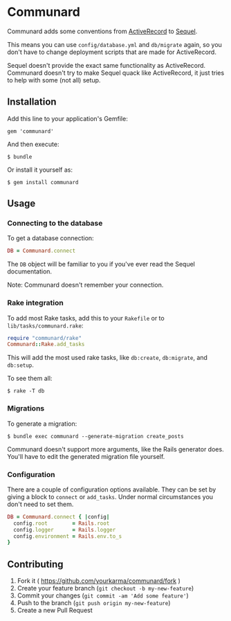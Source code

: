 # Communard

Communard adds some conventions from [ActiveRecord][ar] to [Sequel][sq].

This means you can use `config/database.yml` and `db/migrate` again, so you
don't have to change deployment scripts that are made for ActiveRecord.

Sequel doesn't provide the exact same functionality as ActiveRecord. Communard
doesn't try to make Sequel quack like ActiveRecord, it just tries to help with
some (not all) setup.

## Installation

Add this line to your application's Gemfile:

```
gem 'communard'
```

And then execute:

```
$ bundle
```

Or install it yourself as:

```
$ gem install communard
```

## Usage

### Connecting to the database

To get a database connection:

``` ruby
DB = Communard.connect
```

The `DB` object will be familiar to you if you've ever read the Sequel documentation.

Note: Communard doesn't remember your connection.

### Rake integration

To add most Rake tasks, add this to your `Rakefile` or to `lib/tasks/communard.rake`:

``` ruby
require "communard/rake"
Communard::Rake.add_tasks
```

This will add the most used rake tasks, like `db:create`, `db:migrate`, and `db:setup`.

To see them all:

```
$ rake -T db
```

### Migrations

To generate a migration:

```
$ bundle exec communard --generate-migration create_posts
```

Communard doesn't support more arguments, like the Rails generator does. You'll
have to edit the generated migration file yourself.

### Configuration

There are a couple of configuration options available. They can be set by giving
a block to `connect` or `add_tasks`. Under normal circumstances you don't need
to set them.

``` ruby
DB = Communard.connect { |config|
  config.root        = Rails.root
  config.logger      = Rails.logger
  config.environment = Rails.env.to_s
}
```

## Contributing

1. Fork it ( https://github.com/yourkarma/communard/fork )
2. Create your feature branch (`git checkout -b my-new-feature`)
3. Commit your changes (`git commit -am 'Add some feature'`)
4. Push to the branch (`git push origin my-new-feature`)
5. Create a new Pull Request

[ar]: http://rubyonrails.org
[sq]: http://sequel.jeremyevans.net
